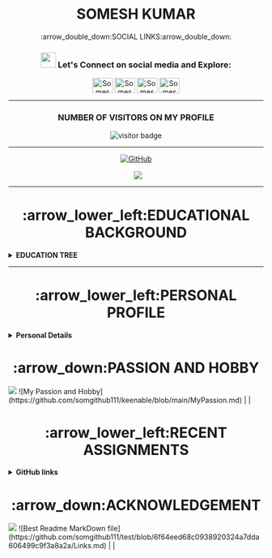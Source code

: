 <h1 align="center"> SOMESH KUMAR </h1>

<p align="center">
:arrow_double_down:SOCIAL LINKS:arrow_double_down:
<h3 align="center"> <img src="https://raw.githubusercontent.com/iampavangandhi/iampavangandhi/master/gifs/Hi.gif" width="30px"> Let's Connect on social media and Explore:</h3>
<p align="center">
<a href="https://twitter.com/SomeshG43717565" target="blank"><img align="center" src="https://cdn.jsdelivr.net/npm/simple-icons@3.0.1/icons/twitter.svg" alt="Somesh Gupta" height="30" width="40" /></a> 
<a href="https://www.linkedin.com/in/somesh-kumar-4995b2121/" target="blank"><img align="center" src="https://cdn.jsdelivr.net/npm/simple-icons@3.0.1/icons/linkedin.svg" alt="Somesh Kumar" height="30" width="40" /></a>
<a href="https://www.instagram.com/s0m.gupta/" target="blank"><img align="center" src="https://cdn.jsdelivr.net/npm/simple-icons@3.0.1/icons/instagram.svg" alt="Somesh Gupta" height="30" width="40" /></a>
<a href="https://www.youtube.com/channel/UCWKWilgAj2KOjZScVH9jlxw" target="blank"><img align="center" src="https://cdn.jsdelivr.net/npm/simple-icons@3.0.1/icons/youtube.svg" alt="Somesh Kumar" height="30" width="40" /></a>
</p>

-----

  <h3 align="center"> NUMBER OF VISITORS ON MY PROFILE </h3> 
 <p align="center"><img src="https://visitor-badge.glitch.me/badge?page_id=somgithub111.somgithub111" alt="visitor badge"/></p>

-------
 <p align="center"> <a href="https://github-readme-stats.vercel.app/api?username=somgithub111&show_icons=true&theme=gotham%22%20alt=%22somgithub111"><img align="center" alt="GitHub" src="https://img.shields.io/badge/Quick Analysis of my github statistics%20-%23121011.svg?&style=for-the-badge&logo=github&logoColor=white"/></a></p>
 

 <p align="center">&nbsp; <img align="center" src="https://github-readme-stats.vercel.app/api?username=somgithub111&show_icons=true&theme=gotham%22%20alt=%22somgithub111" /> </p>

-----

<h1 align="center"> :arrow_lower_left:EDUCATIONAL BACKGROUND </h1> 
<!-- Education Details of Somesh -->
<details close="close"> 
  <summary><b>EDUCATION TREE </b></summary>
  <ol> <br/>
     <li>
      :arrow_down_small:GRADUATION:arrow_down_small:
        </li>
    <br/>
    
| ***Degree/Qualification***  |    ***Institute/School***  |  ***Aggregate***  |    ***Session***  |
| :------: | :-----: | :------: | :-----: |
|B.Tech [Information Technology] |Greater Noida Institute of Technology, Greater Noida[UP]    |66%   |   2013-2017|
      
          
   <br/>                       
   <li>
  :arrow_down_small: <u>INTERMEDIATE</u> :arrow_down_small:
       </li>
       <br/>
       
| ***Degree/Qualification***  |    ***Institute/School***  |  ***Aggregate***  |    ***Session***  |
| :------: | :-----: | :------: | :-----: |
|C.B.S.E [PCME + Informatics Practices] |Guru Gobind Singh Public School, Bokaro[Jharkhand]  |69%   |   2011-2013|     

     
   <br/>                       
   <li>
      :arrow_down_small:MATRICULATION:arrow_down_small:
       </li>
       <br/>
       
| ***Degree/Qualification***  |    ***Institute/School***  |  ***Aggregate***  |    ***Session***  |
| :------: | :-----: | :------: | :-----: |
|C.B.S.E [Science+Maths+SST+Eng+Sanskrit ] |Scottish Public School, Katihar[Bihar]  |9.4 CGPA   |  Upto 2011|     

</ol>
</details>

__________

<h1 align="center">:arrow_lower_left:PERSONAL PROFILE</h1> 
<details close="close"> 
  <summary><b>Personal Details</b></summary>
<ul><br/>
<b>
  Father's Name: </b>
  
```sh
  Sanjay Kumar Gupta
  ```
  <b>
Date Of Birth: </b>

 ```sh
 15th September 1996
  ```
  <b>
Marital Status: </b>

   ```sh
 Unmarried
  ```
 <b> 
Languages: </b>

   ```sh
 English and Hindi
  ```
  <b>
Correspondence Address:</b>

```sh
 House No.10, Wazidpur (Near Jaypee Cosmos) Noida Sector 135, UP-854105
  ```
  <b>
  Permanent Address: </b>
  
  ```sh
  C/O-S.K Gupta, Kalibari Colony "Rajhata" Katihar ,Bihar-854105
  ```
</ul>
</details>

<h1 align="center"> :arrow_down:PASSION AND HOBBY </h1>
<a href="https://github.com/somgithub111/keenable/blob/main/MyPassion.md"><img src="https://www.picgifs.com/graphics/c/click-here/graphics-click-here-851444.gif" border="0" /></a> ![My Passion and Hobby](https://github.com/somgithub111/keenable/blob/main/MyPassion.md) |                       |

<h1 align="center">:arrow_lower_left:RECENT ASSIGNMENTS</h1> 
<details close="close"> 
  <summary><b>GitHub links</b></summary>
<ol><ul><br/>
  ![MyPassion.md](https://github.com/somgithub111/keenable/blob/a674dfcdf891630c6dd765fd92f0de3bcc3389d5/MyPassion.md)
  </ul><br/>
  
  <ul><br/>
  ![Other_Service_Analysis.md](https://github.com/somgithub111/keenable/blob/a674dfcdf891630c6dd765fd92f0de3bcc3389d5/Other_Service_Analysis.md)
  </ul><br/>

 <ul><br/>
  ![Self_Service_Analysis.md](https://github.com/somgithub111/keenable/blob/a674dfcdf891630c6dd765fd92f0de3bcc3389d5/Self_Service_Analysis.md)
  </ul><br/>

</ul>
</details>

<h1 align="center"> :arrow_down:ACKNOWLEDGEMENT </h1>
<a href="https://github.com/somgithub111/test/blob/6f64eed68c0938920324a7dda606499c9f3a8a2a/Links.md"><img src="https://www.picgifs.com/graphics/c/click-here/graphics-click-here-851444.gif" border="0" /></a> ![Best Readme MarkDown file](https://github.com/somgithub111/test/blob/6f64eed68c0938920324a7dda606499c9f3a8a2a/Links.md) |                       |
